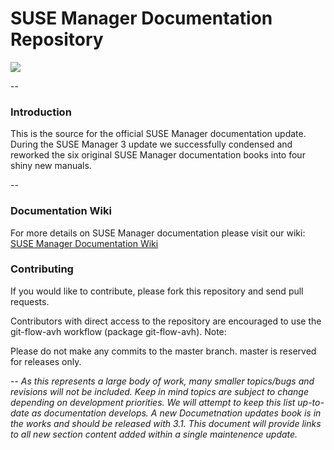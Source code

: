 # SUSE Manager Documentation Repository 

![](http://www.cs.virginia.edu/~jmc7tp/images/wordles/605.401.png) 

--

### Introduction
This is the source for the official SUSE Manager documentation update.
During the SUSE Manager 3 update we successfully condensed and reworked the six original SUSE Manager documentation books into four shiny new manuals. 


--

### Documentation Wiki

For more details on SUSE Manager documentation please visit our wiki: [SUSE Manager Documentation Wiki](https://github.com/SUSE/doc-susemanager/wiki)


### Contributing

If you would like to contribute, please fork this repository and send pull requests.

Contributors with direct access to the repository are encouraged to use the git-flow-avh workflow (package git-flow-avh).
Note:
	
Please do not make any commits to the master branch. master is reserved for releases only. 

--
*As this represents a large body of work, many smaller topics/bugs and revisions will not be included. Keep in mind topics are subject to change depending on development priorities. We will attempt to keep this list up-to-date as documentation develops. A new Documetnation updates book is in the works and should be released with 3.1. This document will provide links to all new section content added within a single maintenence update.*
